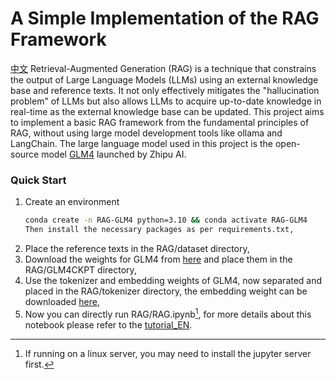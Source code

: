 # A Simple Implementation of the RAG Framework
[中文](README_CH.md)
Retrieval-Augmented Generation (RAG) is a technique that constrains the output of Large Language Models (LLMs) using an external knowledge base and reference texts. It not only effectively mitigates the "hallucination problem" of LLMs but also allows LLMs to acquire up-to-date knowledge in real-time as the external knowledge base can be updated. This project aims to implement a basic RAG framework from the fundamental principles of RAG, without using large model development tools like ollama and LangChain. The large language model used in this project is the open-source model [GLM4](https://github.com/THUDM/GLM-4.git) launched by Zhipu AI.

### Quick Start
1. Create an environment
   ```bash
   conda create -n RAG-GLM4 python=3.10 && conda activate RAG-GLM4
   Then install the necessary packages as per requirements.txt,
2. Place the reference texts in the RAG/dataset directory,
3. Download the weights for GLM4 from [here](https://huggingface.co/THUDM/glm-4-9b-chat) and place them in the RAG/GLM4CKPT directory,
4. Use the tokenizer and embedding weights of GLM4, now separated and placed in the RAG/tokenizer directory, the embedding weight can be downloaded [here](https://drive.google.com/file/d/1xhEqOz2mqyQd5AkbVrYoJvtSU4pgr00m/view?usp=sharing),
5. Now you can directly run RAG/RAG.ipynb[^1], for more details about this notebook please refer to the [tutorial_EN]((https://huggingface.co/THUDM/glm-4-9b-chat)).
[^1]: If running on a linux server, you may need to install the jupyter server first.


